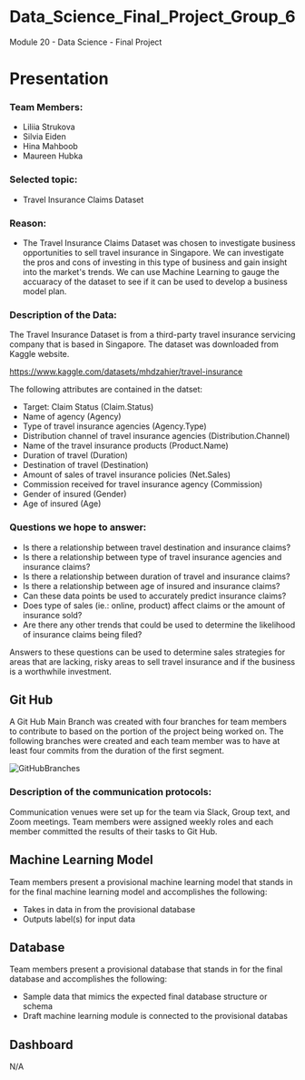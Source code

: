 # Data_Science_Final_Project_Group_6
Module 20 - Data Science - Final Project

# Presentation
### Team Members:
- Liliia Strukova
- Silvia Eiden
- Hina Mahboob
- Maureen Hubka

### Selected topic: 
 - Travel Insurance Claims Dataset
 
### Reason: 
- The Travel Insurance Claims Dataset was chosen to investigate business opportunities to sell travel insurance in Singapore. We can investigate the pros and cons of investing in this type of business and gain insight into the market's trends.  We can use Machine Learning to gauge the accuaracy of the dataset to see if it can be used to develop a business model plan. 

### Description of the Data:

The Travel Insurance Dataset is from a third-party travel insurance servicing company that is based in Singapore. The dataset was downloaded from Kaggle website.

https://www.kaggle.com/datasets/mhdzahier/travel-insurance

The following attributes are contained in the datset:
-  Target: Claim Status (Claim.Status)
- Name of agency (Agency)
- Type of travel insurance agencies (Agency.Type)
- Distribution channel of travel insurance agencies (Distribution.Channel)
- Name of the travel insurance products (Product.Name)
- Duration of travel (Duration)
- Destination of travel (Destination)
- Amount of sales of travel insurance policies (Net.Sales)
- Commission received for travel insurance agency (Commission)
- Gender of insured (Gender)
- Age of insured (Age)

### Questions we hope to answer:

- Is there a relationship between travel destination and insurance claims?
- Is there a relationship between type of travel insurance agencies and insurance claims?
- Is there a relationship between duration of travel and insurance claims?
- Is there a relationship between age of insured and insurance claims?
- Can these data points be used to accurately predict insurance claims?
- Does type of sales (ie.: online, product) affect claims or the amount of insurance sold?
- Are there any other trends that could be used to determine the likelihood of insurance claims being filed?

Answers to these questions can be used to determine sales strategies for areas that are lacking, risky areas to sell travel insurance and if the business is a worthwhile investment. 


## Git Hub

A Git Hub Main Branch was created with four branches for team members to contribute to based on the portion of the project being worked on.  The following branches were created and each team member was to have at least four commits from the duration of the first segment.

![GitHubBranches](https://user-images.githubusercontent.com/95321969/165659963-0cb6812c-a2d7-4af9-b30d-6d502e165ab9.png)


### Description of the communication protocols:

Communication venues were set up for the team via Slack, Group text, and Zoom meetings. Team members were assigned weekly roles and each member committed the results of their tasks to Git Hub.

## Machine Learning Model

Team members present a provisional 
machine learning model that stands in 
for the final machine learning model 
and accomplishes the following:
- Takes in data in from the provisional 
database
- Outputs label(s) for input data

## Database
Team members present a provisional 
database that stands in for the final 
database and accomplishes the 
following: 
- Sample data that mimics the 
expected final database structure or 
schema 
- Draft machine learning module is 
connected to the provisional databas

## Dashboard
N/A


